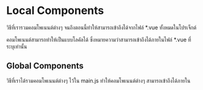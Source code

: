 # Local Components

วิธีที่เรารวมคอมโพเนนต์ต่างๆ จนถึงตอนนี้ทำให้สามารถเข้าถึงได้จากไฟล์ *.vue ทั้งหมดในโปรเจ็กต์

คอมโพเนนต์สามารถทำให้เป็นแบบโลคัลได้ ซึ่งหมายความว่าสามารถเข้าถึงได้ภายในไฟล์ *.vue ที่ระบุเท่านั้น



## Global Components

วิธีที่เราได้รวมคอมโพเนนต์ต่างๆ ไว้ใน main.js ทำให้คอมโพเนนต์ต่างๆ สามารถเข้าถึงได้ภายใน <template> ของไฟล์ *.vue อื่นๆ ทั้งหมดในโปรเจ็กต์นั้น

### Example

เราใช้คอมโพเนนต์ CompOne.vue ภายในทั้ง CompTwo.vue และ App.vue เพื่อแสดงว่าส่วนประกอบต่างๆ สามารถเข้าถึงได้ซึ่งกันและกันด้วยการตั้งค่า main.js ในปัจจุบันของเรา

##### `main.js`:

```js
import { createApp } from 'vue'
 
import App from './App.vue'
import CompOne from './components/CompOne.vue'
import CompTwo from './components/CompTwo.vue'

const app = createApp(App)
app.component('comp-one', CompOne)
app.component('comp-two', CompTwo)
app.mount('#app')
```



## Local Components

เราสามารถรวมคอมโพเนนต์โดยตรงในแท็ก <script> ในไฟล์ *.vue แทนที่จะรวมไว้ใน main.js

หากเรารวมคอมโพเนนต์โดยตรงในไฟล์ *.vue คอมโพเนนต์นั้นจะสามารถเข้าถึงได้เฉพาะในไฟล์นั้นเท่านั้น

### Example

ในการทำให้ CompOne.vue เป็นแบบโลคัลเป็น App.vue และเข้าถึงได้จากที่นั่นเท่านั้น เราจะลบมันออกจาก main.js

##### `main.js`:

![image-20231207215316300](C:\Users\BEARBY\AppData\Roaming\Typora\typora-user-images\image-20231207215316300.png)

และรวม CompOne.vue โดยตรงในแท็ก <script> ของ App.vue แทน

##### `App.vue`:

```html
<template>
  <h3>Local Component</h3>
  <p>The CompOne.vue component is a local component and can only be used inside App.vue.</p>
  <comp-one />
  <comp-two />
</template>

<script> 
  import CompOne from './components/CompOne.vue';

  export default {
    components: {
      'comp-one': CompOne
    }
  }
</script>
```